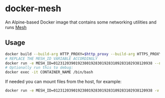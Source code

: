 # docker-mesh

An Alpine-based Docker image that contains some networking utilities and runs [Mesh](https://meshcentral.com/)

## Usage

```bash
docker build --build-arg HTTP_PROXY=$http_proxy --build-arg HTTPS_PROXY=$https_proxy -f Dockerfile -t mesh:alpine .
# REPLACE THE MESH_ID VARIABLE ACCORDINGLY
docker run -e MESH_ID=012312039019238019283019283109283102938120938 --net=host -d --rm -it mesh:alpine
# Optionally run this to debug:
docker exec -it CONTAINER_NAME /bin/bash
```

If needed you can mount files from the host, for example:

```bash
docker run -e MESH_ID=012312039019238019283019283109283102938120938 -v /:/host_files:ro --net=host -d --rm -it mesh:alpine
```
